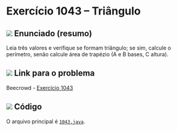 # Exercício 1043 – Triângulo
## <img src="https://img.icons8.com/ios-glyphs/24/000000/book.png" /> Enunciado (resumo)  
Leia três valores e verifique se formam triângulo; se sim, calcule o perímetro, senão calcule área de trapézio (A e B bases, C altura).

## <img src="https://img.icons8.com/ios-glyphs/24/000000/link.png" /> Link para o problema  
Beecrowd - [Exercício 1043](https://www.beecrowd.com.br/judge/pt/problems/view/1043)

## <img src="https://img.icons8.com/ios‑glyphs/24/000000/code.png" /> Código  
O arquivo principal é [`1043.java`](1043.java).
